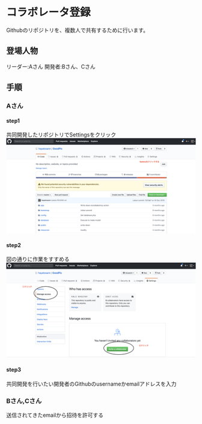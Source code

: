 # コラボレータ登録

Githubのリポジトリを、複数人で共有するために行います。

## 登場人物
リーダー:Aさん
開発者:Bさん、Cさん


## 手順
### Aさん
#### step1
共同開発したリポジトリでSettingsをクリック
![ロゴ](./img/collabo.png)
<br>

#### step2
図の通りに作業をすすめる
![ロゴ](./img/invite.png)

#### step3
共同開発を行いたい開発者のGithubのusernameかemailアドレスを入力

### Bさん,Cさん
送信されてきたemailから招待を許可する

